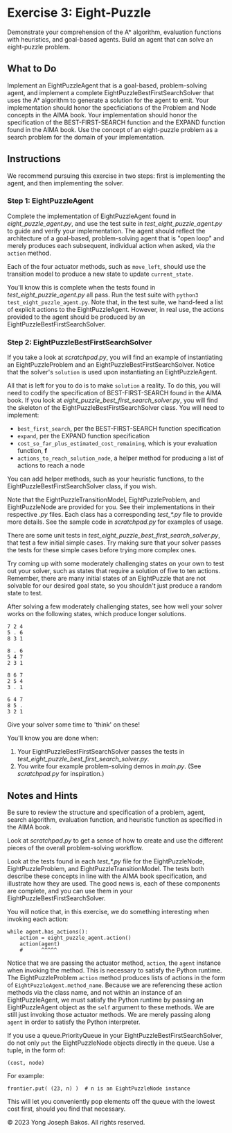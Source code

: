 # Exercise 3: Eight-Puzzle

Demonstrate your comprehension of the A* algorithm, evaluation functions with
heuristics, and goal-based agents. Build an agent that can solve an eight-puzzle
problem.

## What to Do

Implement an EightPuzzleAgent that is a goal-based, problem-solving agent, and
implement a complete EightPuzzleBestFirstSearchSolver that uses the A* algorithm
to generate a solution for the agent to emit. Your implementation should honor the
specficiations of the Problem and Node concepts in the AIMA book. Your implementation
should honor the specification of the BEST-FIRST-SEARCH function and the EXPAND
function found in the AIMA book. Use the concept of an eight-puzzle problem as a
search problem for the domain of your implementation.

## Instructions

We recommend pursuing this exercise in two steps: first is implementing the agent,
and then implementing the solver.

### Step 1: EightPuzzleAgent

Complete the implementation of EightPuzzleAgent found in *eight_puzzle_agent.py*,
and use the test suite in *test_eight_puzzle_agent.py* to guide and verify your
implementation. The agent should reflect the architecture of a goal-based,
problem-solving agent that is "open loop" and merely produces each subsequent,
individual action when asked, via the `action` method.

Each of the four actuator methods, such as `move_left`, should use the transition
model to produce a new state to update `current_state`.

You'll know this is complete when the tests found in *test_eight_puzzle_agent.py*
all pass. Run the test suite with `python3 test_eight_puzzle_agent.py`. Note that,
in the test suite, we hand-feed a list of explicit actions to the EightPuzzleAgent.
However, in real use, the actions provided to the agent should be produced by an
EightPuzzleBestFirstSearchSolver.

### Step 2: EightPuzzleBestFirstSearchSolver

If you take a look at *scratchpad.py*, you will find an example of instantiating
an EightPuzzleProblem and an EightPuzzleBestFirstSearchSolver. Notice that the
solver's `solution` is used upon instantiating an EightPuzzleAgent.

All that is left for you to do is to make `solution` a reality. To do this, you
will need to codify the specification of BEST-FIRST-SEARCH found in the AIMA book.
If you look at *eight_puzzle_best_first_search_solver.py*, you will find the
skeleton of the EightPuzzleBestFirstSearchSolver class. You will need to implement:

- `best_first_search`, per the BEST-FIRST-SEARCH function specification
- `expand`, per the EXPAND function specification
- `cost_so_far_plus_estimated_cost_remaining`, which is your evaluation function, **f**
- `actions_to_reach_solution_node`, a helper method for producing a list of actions to reach a node

You can add helper methods, such as your heuristic functions, to the
EightPuzzleBestFirstSearchSolver class, if you wish.

Note that the EightPuzzleTransitionModel, EightPuzzleProblem, and EightPuzzleNode
are provided for you. See their implementations in their respective *.py* files.
Each class has a corresponding *test_\*.py* file to provide more details. See
the sample code in *scratchpad.py* for examples of usage.

There are some unit tests in *test_eight_puzzle_best_first_search_solver.py*, that
test a few initial simple cases. Try making sure that your solver passes the tests
for these simple cases before trying more complex ones.

Try coming up with some moderately challenging states on your own to test out
your solver, such as states that require a solution of five to ten actions. Remember,
there are many initial states of an EightPuzzle that are not solvable for our
desired goal state, so you shouldn't just produce a random state to test.

After solving a few moderately challenging states, see how well your solver works
on the following states, which produce longer solutions.

```
7 2 4
5 . 6
8 3 1

8 . 6
5 4 7
2 3 1

8 6 7
2 5 4
3 . 1

6 4 7
8 5 .
3 2 1
```

Give your solver some time to 'think' on these!

You'll know you are done when:

1. Your EightPuzzleBestFirstSearchSolver passes the tests in *test_eight_puzzle_best_first_search_solver.py*.
2. You write four example problem-solving demos in _main.py_. (See *scratchpad.py* for inspiration.)

## Notes and Hints

Be sure to review the structure and specification of a problem, agent, search
algorithm, evaluation function, and heuristic function as specified in the AIMA book.

Look at *scratchpad.py* to get a sense of how to create and use the different
pieces of the overall problem-solving workflow.

Look at the tests found in each *test_\*.py* file for the EightPuzzleNode,
EightPuzzleProblem, and EightPuzzleTransitionModel. The tests both describe these
concepts in line with the AIMA book specification, and illustrate how they are used.
The good news is, each of these components are complete, and you can use them in
your EightPuzzleBestFirstSearchSolver.

You will notice that, in this exercise, we do something interesting when invoking
each action:

```
while agent.has_actions():
    action = eight_puzzle_agent.action()
    action(agent)
    #      ^^^^^
```

Notice that we are passing the actuator method, `action`, the `agent` instance
when invoking the method. This is necessary to satisfy the Python runtime. The
EightPuzzleProblem `action` method produces lists of actions in the form of
`EightPuzzleAgent.method_name`. Because we are referencing these action methods
via the class name, and not within an instance of an EightPuzzleAgent, we must
satisfy the Python runtime by passing an EightPuzzleAgent object as the `self`
argument to these methods. We are still just invoking those actuator methods.
We are merely passing along `agent` in order to satisfy the Python interpreter.

If you use a queue.PriorityQueue in your EightPuzzleBestFirstSearchSolver, do not
only `put` the EightPuzzleNode objects directly in the queue. Use a tuple, in the
form of:

```
(cost, node)
```

For example:

```
frontier.put( (23, n) )  # n is an EightPuzzleNode instance
```

This will let you conveniently pop elements off the queue with the lowest cost first,
should you find that necessary.

&copy; 2023 Yong Joseph Bakos. All rights reserved.
